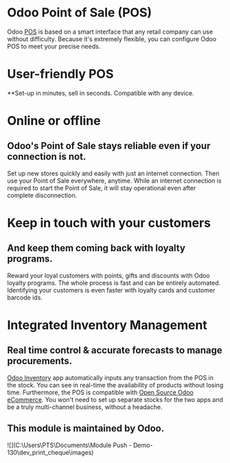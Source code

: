Odoo Point of Sale (POS)
===========================

Odoo <a href="https://www.odoo.com/page/point-of-sale-shop">POS<a/> is based on a smart interface that any retail company can use without difficulty. 
Because it's extremely flexible, you can configure Odoo POS to meet your precise needs.




User-friendly POS
===========================

**Set-up in minutes, sell in seconds. Compatible with any device.




Online or offline
===========================
Odoo's Point of Sale stays reliable even if your connection is not.
-------------------------------------------------------------------

Set up new stores quickly and easily with just an internet connection. Then use your Point of Sale everywhere, anytime.
While an internet connection is required to start the Point of Sale, it will stay operational even after complete disconnection.




Keep in touch with your customers
=========================================
And keep them coming back with loyalty programs.
------------------------------------------------

Reward your loyal customers with points, gifts and discounts with Odoo loyalty programs. 
The whole process is fast and can be entirely automated.
Identifying your customers is even faster with loyalty cards and customer barcode ids.




Integrated Inventory Management
===================================
Real time control & accurate forecasts to manage procurements.
--------------------------------------------------------------



<a href="https://www.odoo.com/page/warehouse">Odoo Inventory<a/> app automatically inputs any transaction from the POS in the stock. 
You can see in real-time the availability of products without losing time. 
Furthermore, the POS is compatible with <a href="https://www.odoo.com/page/open-source-ecommerce">Open Source Odoo eCommerce<a/>. 
You won't need to set up separate stocks for the two apps and be a truly multi-channel business, without a headache.


This module is maintained by Odoo.
-----------------------------------

![](C:\Users\PTS\Documents\Module Push - Demo-130\dev_print_cheque\images)



